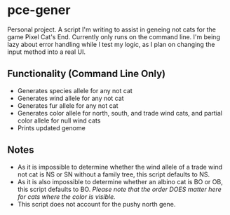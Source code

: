 # pce-gener

Personal project. A script I'm writing to assist in geneing not cats for the game Pixel Cat's End. Currently only runs on the command line. I'm being lazy about error handling while I test my logic, as I plan on changing the input method into a real UI.

## Functionality (Command Line Only)
- Generates species allele for any not cat
- Generates wind allele for any not cat
- Generates fur allele for any not cat
- Generates color allele for north, south, and trade wind cats, and partial color allele for null wind cats
- Prints updated genome

## Notes
- As it is impossible to determine whether the wind allele of a trade wind not cat is NS or SN without a family tree, this script defaults to NS.
- As it is also impossible to determine whether an albino cat is BO or OB, this script defaults to BO. *Please note that the order DOES matter here for cats where the color is visible.*
- This script does not account for the pushy north gene.